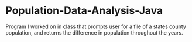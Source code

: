 # Population-Data-Analysis-Java
Program I worked on in class that prompts user for a file of a states county population, and returns the difference in population throughout the years.
